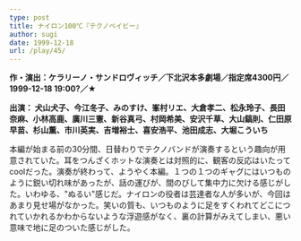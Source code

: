 ```yaml
---
type: post
title: ナイロン100℃『テクノベイビー』
author: sugi
date: 1999-12-18
url: /play/45/
---
```

**作・演出：ケラリーノ・サンドロヴィッチ／下北沢本多劇場／指定席4300円／1999-12-18 19:00?／★**

**出演： 犬山犬子、今江冬子、みのすけ、峯村リエ、大倉孝二、松永玲子、長田奈麻、小林高鹿、廣川三憲、新谷真弓、村岡希美、安沢千草、大山鎬則、仁田原早苗、杉山薫、市川英実、吉増裕士、喜安浩平、池田成志、大堀こういち**

本編が始まる前の30分間、日替わりでテクノバンドが演奏するという趣向が用意されていた。耳をつんざくホットな演奏とは対照的に、観客の反応はいたってcoolだった。演奏が終わって、ようやく本編。１つの１つのギャグにはいつものように鋭い切れ味があったが、話の運びが、間のびして集中力に欠ける感じがした。いわゆる、"ぬるい"感じだ。ナイロンの役者は芸達者な人が多いが、今回はあまり見せ場がなかった。笑いの質も、いつものように足をすくわれてどこにつれていかれるかわからないような浮遊感がなく、裏の計算がみえてしまい、悪い意味で地に足のついた感じがした。

